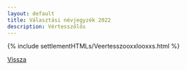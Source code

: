 ```yaml
---
layout: default
title: Választási névjegyzék 2022
description: Vértesszőlős
---
```


{% include settlementHTMLs/Veertesszooxxlooxxs.html %}

[Vissza](../)
